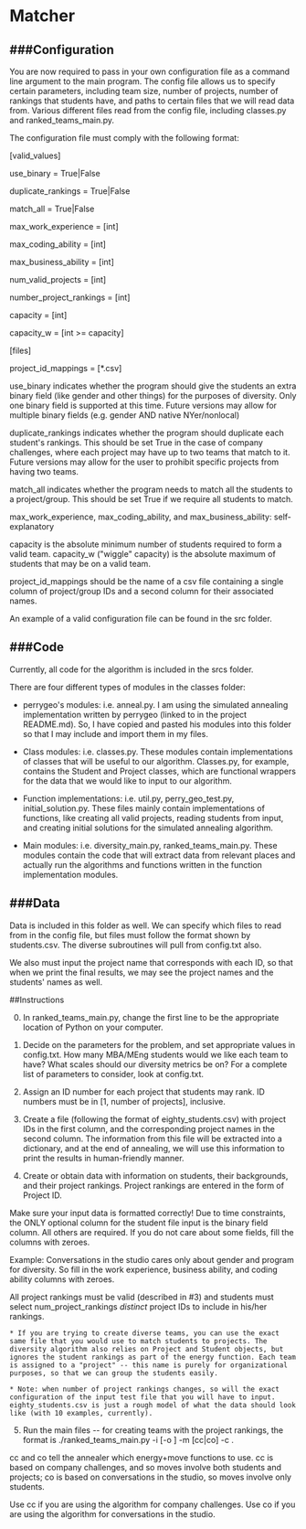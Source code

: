 Matcher
==================


###Configuration
--------------
You are now required to pass in your own configuration file as a command line argument to the main program.
The config file allows us to specify certain parameters, including team size, number of projects, number of rankings that students have, and paths to certain files that we will read data from. Various different files read from the config file, including classes.py and ranked_teams_main.py.

The configuration file must comply with the following format:

[valid_values]

use_binary = True|False

duplicate_rankings = True|False

match_all = True|False

max_work_experience = [int]

max_coding_ability = [int]

max_business_ability = [int]

num_valid_projects = [int]

number_project_rankings = [int]

capacity = [int]

capacity_w = [int >= capacity]

[files]

project_id_mappings = [*.csv]

use_binary indicates whether the program should give the students an extra binary field (like gender and other things) for the purposes of diversity.
Only one binary field is supported at this time. Future versions may allow for multiple binary fields (e.g. gender AND native NYer/nonlocal) 

duplicate_rankings indicates whether the program should duplicate each student's rankings. This should be set True in the case of company challenges, where each
project may have up to two teams that match to it. Future versions may allow for the user to prohibit specific projects from having two teams.

match_all indicates whether the program needs to match all the students to a project/group. This should be set True if we require all students to match.

max_work_experience, max_coding_ability, and max_business_ability: self-explanatory

capacity is the absolute minimum number of students required to form a valid team.
capacity_w ("wiggle" capacity) is the absolute maximum of students that may be on a valid team.

project_id_mappings should be the name of a csv file containing a single column of project/group IDs and a second column for their associated names.

An example of a valid configuration file can be found in the src folder.

###Code
-----

Currently, all code for the algorithm is included in the srcs folder. 

There are four different types of modules in the classes folder:

* perrygeo's modules: i.e. anneal.py. I am using the simulated annealing implementation written by perrygeo (linked to in the project README.md). So, I have copied and pasted his modules into this folder so that I may include and import them in my files.

* Class modules: i.e. classes.py. These modules contain implementations of classes that will be useful to our algorithm. Classes.py, for example, contains the Student and Project classes, which are functional wrappers for the data that we would like to input to our algorithm.

* Function implementations: i.e. util.py, perry_geo_test.py, initial_solution.py. These files mainly contain implementations of functions, like creating all valid projects, reading students from input, and creating initial solutions for the simulated annealing algorithm.

* Main modules: i.e. diversity_main.py, ranked_teams_main.py. These modules contain the code that will extract data from relevant places and actually run the algorithms and functions written in the function implementation modules.


###Data
-----

Data is included in this folder as well. We can specify which files to read from in the config file, but files must follow the format shown by students.csv. The diverse subroutines will pull from config.txt also. 

We also must input the project name that corresponds with each ID, so that when we print the final results, we may see the project names and the students' names as well.

##Instructions

0. In ranked_teams_main.py, change the first line to be the appropriate location of Python on your computer.

1. Decide on the parameters for the problem, and set appropriate values in config.txt. How many MBA/MEng students would we like each team to have? What scales should our diversity metrics be on? For a complete list of parameters to consider, look at config.txt.

2. Assign an ID number for each project that students may rank. ID numbers must be in [1, number of projects], inclusive. 

3. Create a file (following the format of eighty_students.csv) with project IDs in the first column, and the corresponding project names in the second column. The information from this file will be extracted into a dictionary, and at the end of annealing, we will use this information to print the results in human-friendly manner.

4. Create or obtain data with information on students, their backgrounds, and their project rankings. Project rankings are entered in the form of Project ID. 

Make sure your input data is formatted correctly! Due to time constraints, the ONLY optional column for the student file input is the binary field column. All others are required. If you do not care about some fields, fill the columns with zeroes.

Example: Conversations in the studio cares only about gender and program for diversity. So fill in the work experience, business ability, and coding ability columns with zeroes.

All project rankings must be valid (described in #3) and students must select num_project_rankings *distinct* project IDs to include in his/her rankings.

	* If you are trying to create diverse teams, you can use the exact same file that you would use to match students to projects. The diversity algorithm also relies on Project and Student objects, but ignores the student rankings as part of the energy function. Each team is assigned to a "project" -- this name is purely for organizational purposes, so that we can group the students easily.

	* Note: when number of project rankings changes, so will the exact configuration of the input test file that you will have to input. eighty_students.csv is just a rough model of what the data should look like (with 10 examples, currently).

5. Run the main files -- for creating teams with the project rankings, the format is ./ranked_teams_main.py -i <inputfile> [-o <outputfile>] -m [cc|co] -c <configfile>.

cc and co tell the annealer which energy+move functions to use. cc is based on company challenges, and so moves involve both students and projects; co is based on conversations in the studio, so moves involve only students.

Use cc if you are using the algorithm for company challenges. Use co if you are using the algorithm for conversations in the studio.  


